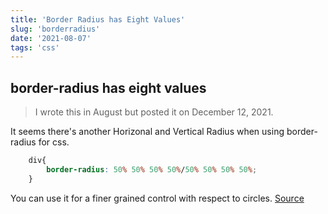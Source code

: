 ```yaml
---
title: 'Border Radius has Eight Values'
slug: 'borderradius'
date: '2021-08-07'
tags: 'css'
---
```


## border-radius has eight values

> I wrote this in August but posted it on December 12, 2021.

It seems there's another Horizonal and Vertical Radius when using border-radius for css.

```css
    div{
        border-radius: 50% 50% 50% 50%/50% 50% 50% 50%;
    }
```

You can use it for a finer grained control with respect to circles.
[Source](https://egghead.io/lessons/css-use-the-border-radius-css-property-to-define-horizontal-and-vertical-radius)